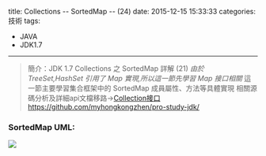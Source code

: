 title: Collections -- SortedMap -- (24)
date: 2015-12-15 15:33:33
categories: 技術
tags:
- JAVA
- JDK1.7
---
> 簡介：JDK 1.7 Collections 之 SortedMap 詳解 (21)
> _由於 TreeSet,HashSet 引用了 Map 實現,所以這一節先學習 Map 接口相關_
> 這一節主要學習集合框架中的 SortedMap 成員屬性、方法等具體實現
> 相關源碼分析及詳細api文檔移路→[Collection接口https://github.com/myhongkongzhen/pro-study-jdk/](https://github.com/myhongkongzhen/pro-study-jdk/tree/master/src/main/java/z/z/w/jdk/collections)

<!--more-->

<!--### SortedMap 說明:-->

### SortedMap UML:
<img src="/images/Collections/Collection-SortedMap.png"  />

<!--### SortedMap 源碼解析:-->

